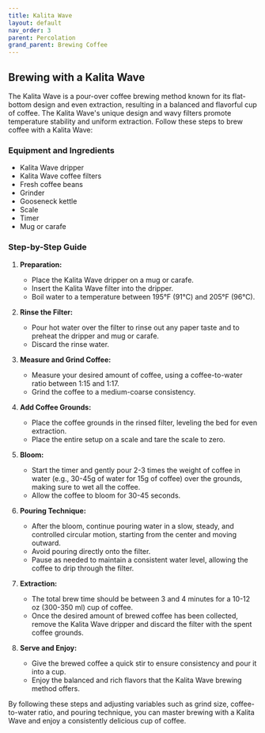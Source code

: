 ```yaml
---
title: Kalita Wave
layout: default
nav_order: 3
parent: Percolation
grand_parent: Brewing Coffee
---
```


## Brewing with a Kalita Wave

The Kalita Wave is a pour-over coffee brewing method known for its flat-bottom design and even extraction, resulting in a balanced and flavorful cup of coffee. The Kalita Wave's unique design and wavy filters promote temperature stability and uniform extraction. Follow these steps to brew coffee with a Kalita Wave:

### Equipment and Ingredients

- Kalita Wave dripper
- Kalita Wave coffee filters
- Fresh coffee beans
- Grinder
- Gooseneck kettle
- Scale
- Timer
- Mug or carafe

### Step-by-Step Guide

1. **Preparation:**
   - Place the Kalita Wave dripper on a mug or carafe.
   - Insert the Kalita Wave filter into the dripper.
   - Boil water to a temperature between 195°F (91°C) and 205°F (96°C).

2. **Rinse the Filter:**
   - Pour hot water over the filter to rinse out any paper taste and to preheat the dripper and mug or carafe.
   - Discard the rinse water.

3. **Measure and Grind Coffee:**
   - Measure your desired amount of coffee, using a coffee-to-water ratio between 1:15 and 1:17.
   - Grind the coffee to a medium-coarse consistency.

4. **Add Coffee Grounds:**
   - Place the coffee grounds in the rinsed filter, leveling the bed for even extraction.
   - Place the entire setup on a scale and tare the scale to zero.

5. **Bloom:**
   - Start the timer and gently pour 2-3 times the weight of coffee in water (e.g., 30-45g of water for 15g of coffee) over the grounds, making sure to wet all the coffee.
   - Allow the coffee to bloom for 30-45 seconds.

6. **Pouring Technique:**
   - After the bloom, continue pouring water in a slow, steady, and controlled circular motion, starting from the center and moving outward.
   - Avoid pouring directly onto the filter.
   - Pause as needed to maintain a consistent water level, allowing the coffee to drip through the filter.

7. **Extraction:**
   - The total brew time should be between 3 and 4 minutes for a 10-12 oz (300-350 ml) cup of coffee.
   - Once the desired amount of brewed coffee has been collected, remove the Kalita Wave dripper and discard the filter with the spent coffee grounds.

8. **Serve and Enjoy:**
   - Give the brewed coffee a quick stir to ensure consistency and pour it into a cup.
   - Enjoy the balanced and rich flavors that the Kalita Wave brewing method offers.

By following these steps and adjusting variables such as grind size, coffee-to-water ratio, and pouring technique, you can master brewing with a Kalita Wave and enjoy a consistently delicious cup of coffee.

